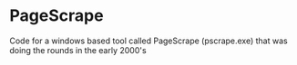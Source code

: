 # PageScrape
Code for a windows based tool called PageScrape (pscrape.exe) that was doing the rounds in the early 2000's
